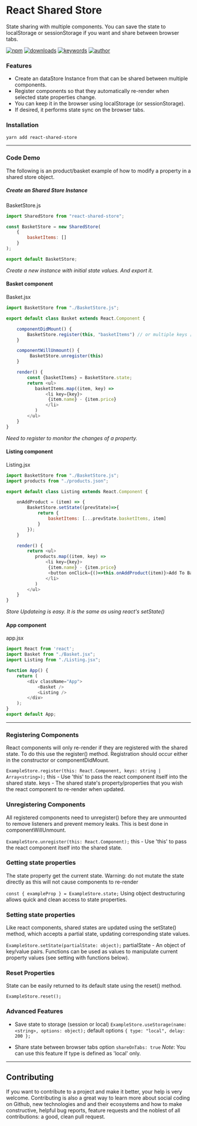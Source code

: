 #  React Shared Store
State sharing with multiple components. You can save the state to localStorage or sessionStorage if you want and share between browser tabs.

[![npm](https://img.shields.io/npm/v/react-shared-store.svg)](https://npmjs.org/package/react-shared-store)
[![downloads](https://img.shields.io/npm/dm/react-shared-store.svg)](https://npmjs.org/package/react-shared-store)
[![keywords](https://img.shields.io/github/package-json/keywords/98oktay/react-shared-store.svg)](https://npmjs.org/package/react-shared-store)
[![author](https://img.shields.io/github/package-json/author/98oktay/react-shared-store.svg)](https://npmjs.org/package/react-shared-store)

### Features
- Create an dataStore Instance from that can be shared between multiple components.
- Register components so that they automatically re-render when selected state properties change.
- You can keep it in the browser using localStorage (or sessionStorage).
- If desired, it performs state sync on the browser tabs.

### Installation
```sh 
yarn add react-shared-store
```
----

### Code Demo
The following is an product/basket example of how to modify a property in a shared store object.

##### Create an Shared Store Instance
BasketStore.js
```js
import SharedStore from "react-shared-store";

const BasketStore = new SharedStore(
    {
        basketItems: []
    }
);

export default BasketStore;
```
_Create a new instance with initial state values. And export it._

#### Basket component
Basket.jsx
```js
import BasketStore from "./BasketStore.js";

export default class Basket extends React.Component {

    componentDidMount() {
        BasketStore.register(this, "basketItems") // or multiple keys ["basketItems","totalPrice"]
    }

    componentWillUnmount() {
         BasketStore.unregister(this)
    }

    render() {
        const {basketItems} = BasketStore.state;
        return <ul>
           basketItems.map((item, key) =>
               <li key={key}>
                {item.name} - {item.price}
               </li>
           )
        </ul>
    }
}
```
_Need to register to monitor the changes of a property._

#### Listing component
Listing.jsx
```js
import BasketStore from "./BasketStore.js";
import products from "./products.json";

export default class Listing extends React.Component {

    onAddProduct = (item) => {
        BasketStore.setState((prevState)=>{
            return {
                basketItems: [...prevState.basketItems, item]
            }
        });
    }

    render() {
        return <ul>
           products.map((item, key) =>
               <li key={key}>
                {item.name} - {item.price}
                <button onClick={()=>this.onAddProduct(item)}>Add To Basket</button>
               </li>
           )
        </ul>
    }
}
```
_Store Updateing is easy. It is the same as using react's setState()_


#### App component
app.jsx
```js
import React from 'react';
import Basket from "./Basket.jsx";
import Listing from "./Listing.jsx";

function App() {
    return (
        <div className="App">
            <Basket />
            <Listing />
        </div>
    );
}
export default App;

```

----

### Registering Components
React components will only re-render if they are registered with the shared state. To do this use the register() method. Registration should occur either in the constructor or componentDidMount.

`ExampleStore.register(this: React.Component, keys: string | Array<string>);`
this - Use 'this' to pass the react component itself into the shared state.
keys - The shared state's property/properties that you wish the react component to re-render when updated.

### Unregistering Components
All registered components need to unregister() before they are unmounted to remove listeners and prevent memory leaks. This is best done in componentWillUnmount.

`ExampleStore.unregister(this: React.Component);`
this - Use 'this' to pass the react component itself into the shared state.

### Getting state properties
The state property get the current state. Warning: do not mutate the state directly as this will not cause components to re-render

`const { exampleProp } = ExampleStore.state;`
Using object destructuring allows quick and clean access to state properties.

### Setting state properties
Like react components, shared states are updated using the setState() method, which accepts a partial state, updating corresponding state values.

`ExampleStore.setState(partialState: object);`
partialState - An object of key/value pairs. Functions can be used as values to manipulate current property values (see setting with functions below).

### Reset Properties
State can be easily returned to its default state using the reset() method.

`ExampleStore.reset();`

### Advanced Features
- Save state to storage (session or local)
`ExampleStore.useStorage(name: <string>, options: object);`
default options `{ type: "local", delay: 200 };`

- Share state between browser tabs option `shareOnTabs: true`
*Note*: You can use this feature If type is defined as 'local' only.

----

## Contributing
If you want to contribute to a project and make it better, your help is very welcome. Contributing is also a great way to learn more about social coding on Github, new technologies and and their ecosystems and how to make constructive, helpful bug reports, feature requests and the noblest of all contributions: a good, clean pull request.
